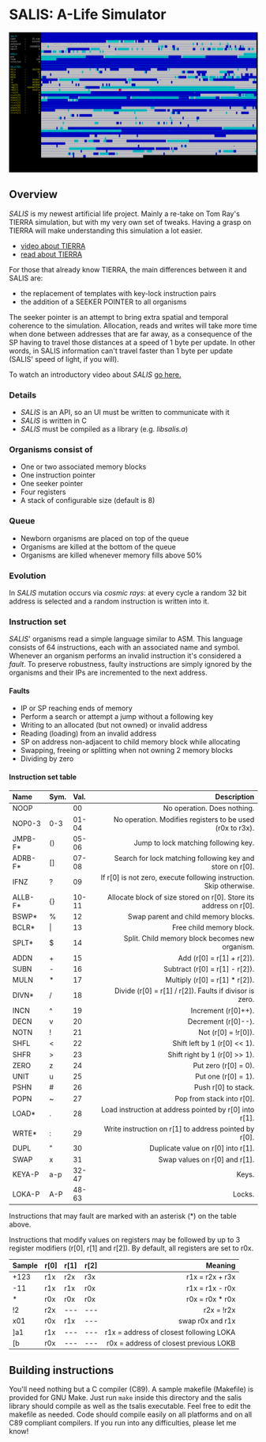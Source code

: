 # SALIS: A-Life Simulator

![SALIS running simulation](running_sim.png)

## Overview
*SALIS* is my newest artificial life project. Mainly a re-take on Tom Ray's
TIERRA simulation, but with my very own set of tweaks. Having a grasp on TIERRA
will make understanding this simulation a lot easier.

- [video about TIERRA](https://www.youtube.com/watch?v=Wl5rRGVD0QI)
- [read about TIERRA](http://life.ou.edu/pubs/doc/index.html#What)

For those that already know TIERRA, the main differences between it and SALIS
are:
- the replacement of templates with key-lock instruction pairs
- the addition of a SEEKER POINTER to all organisms

The seeker pointer is an attempt to bring extra spatial and temporal coherence
to the simulation. Allocation, reads and writes will take more time when done
between addresses that are far away, as a consequence of the SP having to
travel those distances at a speed of 1 byte per update. In other words, in
SALIS information can't travel faster than 1 byte per update (SALIS' speed of
light, if you will).

To watch an introductory video about *SALIS*
[go here.](https://www.youtube.com/watch?v=jCFmOCvy6po)

### Details
- *SALIS* is an API, so an UI must be written to communicate with it
- *SALIS* is written in C
- *SALIS* must be compiled as a library (e.g. *libsalis.a*)

### Organisms consist of
- One or two associated memory blocks
- One instruction pointer
- One seeker pointer
- Four registers
- A stack of configurable size (default is 8)

### Queue
- Newborn organisms are placed on top of the queue
- Organisms are killed at the bottom of the queue
- Organisms are killed whenever memory fills above 50%

### Evolution
In *SALIS* mutation occurs via *cosmic rays*: at every cycle a random 32 bit
address is selected and a random instruction is written into it.

### Instruction set
*SALIS*' organisms read a simple language similar to ASM. This language
consists of 64 instructions, each with an associated name and symbol.
Whenever an organism performs an invalid instruction it's considered a *fault*.
To preserve robustness, faulty instructions are simply ignored by the
organisms and their IPs are incremented to the next address.

#### Faults
- IP or SP reaching ends of memory
- Perform a search or attempt a jump without a following key
- Writing to an allocated (but not owned) or invalid address
- Reading (loading) from an invalid address
- SP on address non-adjacent to child memory block while allocating
- Swapping, freeing or splitting when not owning 2 memory blocks
- Dividing by zero

#### Instruction set table
|Name     |Sym.  |Val.  |Description                                                           |
|:--------|:-----|:-----|---------------------------------------------------------------------:|
|NOOP     |      |00    |No operation. Does nothing.                                           |
|NOP0-3   |0-3   |01-04 |No operation. Modifies registers to be used (r0x to r3x).             |
|JMPB-F\* |()    |05-06 |Jump to lock matching following key.                                  |
|ADRB-F\* |[]    |07-08 |Search for lock matching following key and store on r[0].             |
|IFNZ     |?     |09    |If r[0] is not zero, execute following instruction. Skip otherwise.   |
|ALLB-F\* |{}    |10-11 |Allocate block of size stored on r[0]. Store its address on r[0].     |
|BSWP\*   |%     |12    |Swap parent and child memory blocks.                                  |
|BCLR\*   |\|    |13    |Free child memory block.                                              |
|SPLT\*   |$     |14    |Split. Child memory block becomes new organism.                       |
|ADDN     |+     |15    |Add (r[0] = r[1] + r[2]).                                             |
|SUBN     |-     |16    |Subtract (r[0] = r[1] - r[2]).                                        |
|MULN     |\*    |17    |Multiply (r[0] = r[1] \* r[2]).                                       |
|DIVN\*   |/     |18    |Divide (r[0] = r[1] / r[2]). Faults if divisor is zero.               |
|INCN     |^     |19    |Increment (r[0]++).                                                   |
|DECN     |v     |20    |Decrement (r[0]--).                                                   |
|NOTN     |!     |21    |Not (r[0] = !r[0]).                                                   |
|SHFL     |<     |22    |Shift left by 1 (r[0] << 1).                                          |
|SHFR     |>     |23    |Shift right by 1 (r[0] >> 1).                                         |
|ZERO     |z     |24    |Put zero (r[0] = 0).                                                  |
|UNIT     |u     |25    |Put one (r[0] = 1).                                                   |
|PSHN     |#     |26    |Push r[0] to stack.                                                   |
|POPN     |~     |27    |Pop from stack into r[0].                                             |
|LOAD\*   |.     |28    |Load instruction at address pointed by r[0] into r[1].                |
|WRTE\*   |:     |29    |Write instruction on r[1] to address pointed by r[0].                 |
|DUPL     |"     |30    |Duplicate value on r[0] into r[1].                                    |
|SWAP     |x     |31    |Swap values on r[0] and r[1].                                         |
|KEYA-P   |a-p   |32-47 |Keys.                                                                 |
|LOKA-P   |A-P   |48-63 |Locks.                                                                |

Instructions that may fault are marked with an asterisk (\*) on the table above.

Instructions that modify values on registers may be followed by
up to 3 register modifiers (r[0], r[1] and r[2]). By default, all registers
are set to r0x.

|Sample  |r[0] |r[1] |r[2] |Meaning                                   |
|:-------|:----|:----|:----|-----------------------------------------:|
|+123    |r1x  |r2x  |r3x  |r1x = r2x + r3x                           |
|-11     |r1x  |r1x  |r0x  |r1x = r1x - r0x                           |
|\*      |r0x  |r0x  |r0x  |r0x = r0x \* r0x                          |
|!2      |r2x  |---  |---  |r2x = !r2x                                |
|x01     |r0x  |r1x  |---  |swap r0x and r1x                          |
|]a1     |r1x  |---  |---  |r1x = address of closest following LOKA   |
|[b      |r0x  |---  |---  |r0x = address of closest previous LOKB    |

## Building instructions
You'll need nothing but a C compiler (C89). A sample makefile (Makefile)
is provided for GNU Make. Just run `make` inside this directory and the salis
library should compile as well as the tsalis executable. Feel free to edit
the makefile as needed. Code should compile easily on all platforms and on all
C89 compliant compilers. If you run into any difficulties, please let me know!
